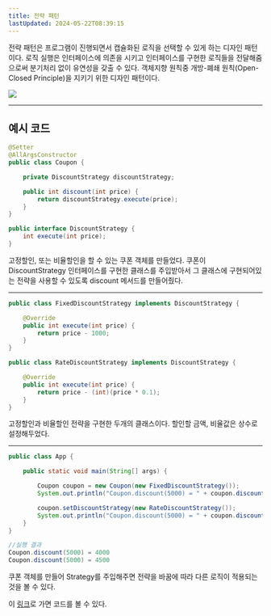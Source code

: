 ```yaml
---
title: 전략 패턴
lastUpdated: 2024-05-22T08:39:15
---
```


전략 패턴은 프로그램이 진행되면서 캡슐화된 로직을 선택할 수 있게 하는 디자인 패턴이다. 로직 실행은 인터페이스에 의존을 시키고 인터페이스를 구현한 로직들을 전달해줌으로써 분기처리 없이 유연성을 갖출 수 있다. 객체지향 원칙중 개방-폐쇄 원칙(Open-Closed Principle)을 지키기 위한 디자인 패턴이다.

<img src="https://mblogthumb-phinf.pstatic.net/20160318_208/2feelus_1458286805546znnWD_PNG/2016-03-18_at_4.47.36_PM.png?type=w2">

---

## 예시 코드

```java
@Setter
@AllArgsConstructor
public class Coupon {

    private DiscountStrategy discountStrategy;

    public int discount(int price) {
        return discountStrategy.execute(price);
    }
}

public interface DiscountStrategy {
    int execute(int price);
}
```

고정할인, 또는 비율할인을 할 수 있는 쿠폰 객체를 만들었다. 쿠폰이 DiscountStrategy 인터페이스를 구현한 클래스를 주입받아서 그 클래스에 구현되어있는 전략을 사용할 수 있도록 discount 메서드를 만들어줬다.

---

```java
public class FixedDiscountStrategy implements DiscountStrategy {

    @Override
    public int execute(int price) {
        return price - 1000;
    }
}

public class RateDiscountStrategy implements DiscountStrategy {

    @Override
    public int execute(int price) {
        return price - (int)(price * 0.1);
    }
}
```

고정할인과 비율할인 전략을 구현한 두개의 클래스이다. 할인할 금액, 비율값은 상수로 설정해두었다.

---

```java
public class App {

    public static void main(String[] args) {

        Coupon coupon = new Coupon(new FixedDiscountStrategy());
        System.out.println("Coupon.discount(5000) = " + coupon.discount(5000));

        coupon.setDiscountStrategy(new RateDiscountStrategy());
        System.out.println("Coupon.discount(5000) = " + coupon.discount(5000));
    }
}
```

```java
//실행 결과
Coupon.discount(5000) = 4000
Coupon.discount(5000) = 4500
```

쿠폰 객체를 만들어 Strategy를 주입해주면 전략을 바꿈에 따라 다른 로직이 적용되는 것을 볼 수 있다.

이 <a href="https://github.com/rlaisqls/GoF-DesignPatterns/tree/master/src/main/java/com/study/gof/designpattrens/_03_BehavioralPattern/strategy">링크</a>로 가면 코드를 볼 수 있다.
